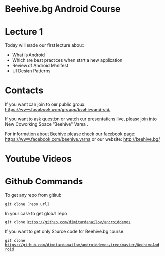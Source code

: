 Beehive.bg Android Course
=======================

Lecture 1 
=======================
Today will made our first lecture about: 
- What is Android
- Which are best practices when start a new application
- Review of Android Manifest
- UI Design Patterns

Contacts
=======================
If you want can join to our public group: 
https://www.facebook.com/groups/beehiveandroid/

If you want to ask question or watch  our presentations live, please join into New Coworking Space "Beehive" Varna .

For information about Beehive please check our facebook page: https://www.facebook.com/beehive.varna or our website: http://beehive.bg/

Youtube Videos
=======================

Github Commands
=======================
To get any repo from github

<code>git clone [repo url]</code>

In your case to get global repo

<code>git clone https://github.com/dimitardanailov/androiddemos</code>

If you want to get only Source code for Beehive.bg course: 

<code>git clone https://github.com/dimitardanailov/androiddemos/tree/master/BeehiveAndroid</code>

